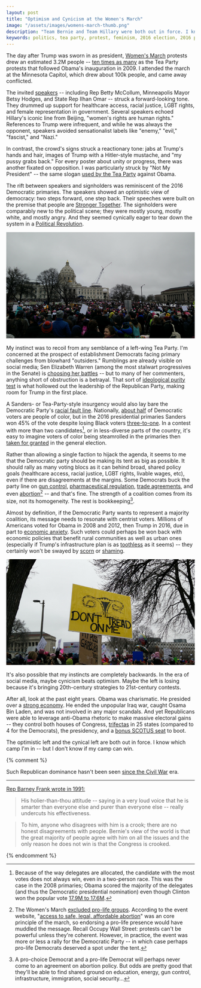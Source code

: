 ```yaml
---
layout: post
title: "Optimism and Cynicism at the Women's March"
image: "/assets/images/womens-march-thumb.png"
description: "Team Bernie and Team Hillary were both out in force. I know which camp I'm in, but I don't know if my camp can win."
keywords: politics, tea party, protest, feminism, 2016 election, 2016 primaries, bernie sanders, donald trump, hillary clinton
---
```


The day after Trump was sworn in as president, [Women's March](https://www.womensmarch.com/) protests drew an estimated 3.2M people -- [ten times as many](http://fivethirtyeight.com/features/the-long-march-ahead-for-democrats/) as the Tea Party protests that followed Obama's inauguration in 2009. I attended the march at the Minnesota Capitol, which drew about 100k people, and came away conflicted.

The invited [speakers](https://www.womensmarchmn.com/rally) -- including Rep Betty McCollum, Minneapolis Mayor Betsy Hodges, and State Rep Ilhan Omar -- struck a forward-looking tone. They drummed up support for healthcare access, racial justice, LGBT rights, and female representation in government. Several speakers echoed Hillary's iconic line from Beijing, "women's rights are human rights." References to Trump were infrequent, and while he was always the opponent, speakers avoided sensationalist labels like "enemy," "evil," "fascist," and "Nazi."

In contrast, the crowd's signs struck a reactionary tone: jabs at Trump's hands and hair, images of Trump with a Hitler-style mustache, and "my pussy grabs back." For every poster about unity or progress, there was another fixated on opposition. I was particularly struck by "Not My President" -- the same slogan [used by the Tea Party](http://www.cafepress.com/rightwingstuff/6166025) against Obama.

The rift between speakers and signholders was reminiscent of the 2016 Democratic primaries. The speakers showed an optimistic view of democracy: two steps forward, one step back. Their speeches were built on the premise that people are [Stronger Together](http://www.npr.org/2016/08/08/489138602/trump-comment-gives-clinton-a-campaign-slogan-with-layered-meaning). The signholders were comparably new to the political scene; they were mostly young, mostly white, and mostly angry. And they seemed cynically eager to tear down the system in a [Political Revolution](https://www.washingtonpost.com/news/the-fix/wp/2016/07/25/bernie-sanders-started-a-political-revolution-now-he-cant-stop-it/).

![Women's March Minnesota](/assets/images/womens-march-16x9.png)

My instinct was to recoil from any semblance of a left-wing Tea Party. I'm concerned at the prospect of establishment Democrats facing primary challenges from blowhard "outsiders." Rumblings are already visible on social media; Sen Elizabeth Warren (among the most stalwart progressives in the Senate) is [choosing her battles](https://www.facebook.com/senatorelizabethwarren/posts/716640075165155) -- but to many of her commenters, anything short of obstruction is a betrayal. That sort of [ideological purity test](http://time.com/4205149/bernie-sanders-hillary-clinton-progressive/) is what hollowed out the leadership of the Republican Party, making room for Trump in the first place.

A Sanders- or Tea-Party-style insurgency would also lay bare the Democratic Party's [racial fault line](http://www.politico.com/magazine/story/2016/06/2016-bernie-sanders-hillary-clinton-democrats-race-racial-divide-213948). Nationally, [about half](https://www.nytimes.com/interactive/2016/11/08/us/politics/election-exit-polls.html) of Democratic voters are people of color, but in the 2016 presidential primaries Sanders won 45% of the vote despite losing Black voters [three-to-one](http://graphics.wsj.com/elections/2016/how-clinton-won/). In a contest with more than two candidates[^8], or in less-diverse parts of the country, it's easy to imagine voters of color being steamrolled in the primaries then [taken for granted](https://fivethirtyeight.com/features/black-voters-are-so-loyal-that-their-issues-get-ignored/) in the general election.

[^8]: Because of the way delegates are allocated, the candidate with the most votes does not always win, even in a two-person race. This was the case in the 2008 primaries; Obama scored the majority of the delegates (and thus the Democratic presidential nomination) even though Clinton won the popular vote [17.9M to 17.6M](https://en.wikipedia.org/wiki/Democratic_Party_presidential_primaries,_2008).

Rather than allowing a single faction to hijack the agenda, it seems to me that the Democratic party should be making its tent as big as possible. It should rally as many voting blocs as it can behind broad, shared policy goals (healthcare access, racial justice, LGBT rights, livable wages, etc), even if there are disagreements at the margins. Some Democrats buck the party line on [gun control](https://www.washingtonpost.com/news/the-fix/wp/2016/01/08/obamas-hollow-threat-to-pro-gun-democrats/), [pharmaceutical regulation](http://www.politifact.com/truth-o-meter/statements/2017/jan/18/other-98/viral-image-about-democratic-senators-and-big-phar/), [trade agreements](https://www.washingtonpost.com/news/wonk/wp/2016/07/26/how-the-tpp-became-the-most-divisive-policy-in-the-democratic-party/), and even [abortion](http://www.theadvocate.com/baton_rouge/news/politics/elections/article_23164d56-b69d-11e6-bf42-d7d1be691328.html)[^3] -- and that's fine. The strength of a coalition comes from its size, not its homogeneity. The rest is bookkeeping[^9].

[^3]: The Women's March [excluded pro-life groups](https://www.aol.com/article/news/2017/01/25/anti-abortion-group-of-banned-womens-march-protesters-showed-up/21662068/). According to the event website, "[access to safe, legal, affordable abortion](https://www.womensmarch.com/principles/)" was an core principle of the march, so endorsing a pro-life presence would have muddled the message. Recall Occupy Wall Street: protests can't be powerful unless they're coherent. However, in practice, the event was more or less a rally for the Democratic Party -- in which case perhaps pro-life Democrats deserved a spot under the tent.

[^9]: A pro-choice Democrat and a pro-life Democrat will perhaps never come to an agreement on abortion policy. But odds are pretty good that they'll be able to find shared ground on education, energy, gun control, infrastructure, immigration, social security...

Almost by definition, if the Democratic Party wants to represent a majority coalition, its message needs to resonate with centrist voters. Millions of Americans voted for Obama in 2008 and 2012, then Trump in 2016, due in part to [economic anxiety](https://fivethirtyeight.com/features/stop-saying-trumps-win-had-nothing-to-do-with-economics/). Such voters could perhaps be won back with economic policies that benefit rural communities as well as urban ones (especially if Trump's infrastructure plan is as [toothless](http://thehill.com/policy/transportation/306847-five-things-to-know-about-trumps-infrastructure-plan) as it seems) -- they certainly won't be swayed by [scorn](http://www.slate.com/articles/news_and_politics/politics/2016/11/there_is_no_such_thing_as_a_good_trump_voter.html) or [shaming](https://www.washingtonpost.com/posteverything/wp/2017/01/27/in-venezuela-we-couldnt-stop-chavez-dont-make-the-same-mistakes-we-did/).

![Don't Tread On Me](/assets/images/womens-march-snake-16x9.png)

It's also possible that my instincts are completely backwards. In the era of social media, maybe cynicism beats optimism. Maybe the left is losing because it's bringing 20th-century strategies to 21st-century contests.

After all, look at the past eight years. Obama was charismatic. He presided over a [strong economy](https://fivethirtyeight.com/features/the-jobs-recovery-may-not-be-flashy-but-its-strong/). He ended the unpopular Iraq war, caught Osama Bin Laden, and was not involved in any major scandals. And yet Republicans were able to leverage anti-Obama rhetoric to make massive electoral gains -- they control both houses of Congress, [trifectas](https://ballotpedia.org/Gubernatorial_and_legislative_party_control_of_state_government) in 25 states (compared to 4 for the Democrats), the presidency, and a [bonus SCOTUS seat](https://en.wikipedia.org/wiki/Merrick_Garland_Supreme_Court_nomination) to boot.

The optimistic left and the cynical left are both out in force. I know which camp I'm in -- but I don't know if my camp can win.

{% comment %}

Such Republican dominance hasn't been seen [since the Civil War](http://www.foxnews.com/politics/2016/11/18/republicans-build-on-their-dominance-in-state-legislatures.html) era.

---

[Rep Barney Frank wrote in 1991:](https://news.google.com/newspapers?id=vqJJAAAAIBAJ&sjid=Xg0NAAAAIBAJ&pg=4293,3641940&hl=en)

> His holier-than-thou attitude -- saying in a very loud voice that he is smarter than everyone else and purer than everyone else -- really undercuts his effectiveness.

> To him, anyone who disagrees with him is a crook; there are no honest disagreements with people. Bernie's view of the world is that the great majority of people agree with him on all the issues and the only reason he does not win is that the Congress is crooked.

{% endcomment %}

